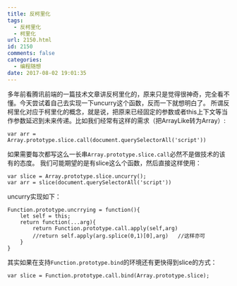 ```yaml
---
title: 反柯里化
tags:
  - 反柯里化
  - 柯里化
url: 2150.html
id: 2150
comments: false
categories:
  - 编程随想
date: 2017-08-02 19:01:35
---
```


多年前看腾讯前端的一篇技术文章讲反柯里化的，原来只是觉得很神奇，完全看不懂。今天尝试着自己去实现一下uncurry这个函数，反而一下就想明白了。 所谓反柯里化对应于柯里化的概念，就是说，把原来已经固定的参数或者this上下文等当作参数延迟到未来传递。比如我们经常有这样的需求（把ArrayLike转为Array）:

    var arr = Array.prototype.slice.call(document.querySelectorAll('script'))
    

如果需要每次都写这么一长串`Array.prototype.slice.call`必然不是做技术的该有的态度。 我们可能期望的是有slice这么个函数，然后直接这样使用：

    var slice = Array.prototype.slice.uncurry();
    var arr = slice(document.querySelectorAll('script'))
    

uncurry实现如下：

    Function.prototype.uncrrying = function(){
        let self = this;
        return function(...arg){
            return Function.prototype.call.apply(self,arg)  
            //return self.apply(arg.splice(0,1)[0],arg)   //这样亦可
        }
    }
    

其实如果在支持`Function.prototype.bind`的环境还有更快得到slice的方式：

    var slice = Function.prototype.call.bind(Array.prototype.slice);